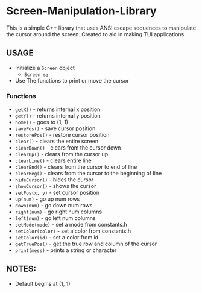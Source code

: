 # Screen-Manipulation-Library

This is a simple C++ library that uses ANSI escape sequences to manipulate the cursor around the screen. Created to aid in making TUI applications.

## USAGE
* Initialize a `Screen` object
    * `Screen s;`
* Use The functions to print or move the cursor

### Functions
* `getX()` - returns internal x position
* `getY()` - returns internal y position
* `home()` - goes to (1, 1)
* `savePos()` - save cursor position
* `restorePos()` - restore cursor position
* `clear()` - clears the entire screen
* `clearDown()` - clears from the cursor down
* `clearUp()` - clears from the cursor up
* `clearLine()` - clears entire line
* `clearEnd()` - clears from the cursor to end of line
* `clearBeg()` - clears from the cursor to the beginning of line
* `hideCursor()` - hides the cursor
* `showCursor()` - shows the cursor
* `setPos(x, y)` - set cursor position
* `up(num)` - go up num rows
* `down(num)` - go down num rows
* `right(num)` - go right num columns
* `left(num)` - go left num columns
* `setMode(mode)` - set a mode from constants.h
* `setColor(color)` - set a color from constants.h
* `setColor(id)` - set a color from id
* `getTruePos()` - get the true row and column of the cursor
* `print(mess)` - prints a string or character

## NOTES:
* Default begins at (1, 1)
